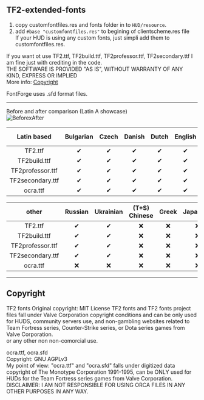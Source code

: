 ## TF2-extended-fonts  
1. copy customfontfiles.res and fonts folder in to `HUD/resource`.  
3. add `#base "customfontfiles.res"` to begining of clientscheme.res file  
If your HUD is using any custom fonts, just simpli add them to customfontfiles.res.  
  
If you want ot use TF2.ttf, TF2build.ttf, TF2professor.ttf, TF2secondary.ttf I am fine just with crediting in the code.  
THE SOFTWARE IS PROVIDED "AS IS", WITHOUT WARRANTY OF ANY KIND, EXPRESS OR IMPLIED  
More info: [Copyright](https://github.com/jakadak/TF2-extended-fonts#copyright)  

FontForge uses .sfd format files.  
***

Before and after comparison (Latin A showcase)  
![BeforexAfter](https://i.imgur.com/QpgiHcY.png)


| **Latin based**  | Bulgarian | Czech | Danish | Dutch | English | Finnish | French | German | Hungarian | Italian | Norwegian | Polish | Portuguese | Romanian | Spanish (Brazil) | Swedish | Turkish | 
|      :---:       |   :---:   | :---: | :---:  | :---: |  :---:  |  :---:  | :---:  | :---:  |   :---:   |  :---:  |   :---:   |  :---: |   :---:    |  :---:   |      :---:       |  :---:  |  :---:  |
| TF2.ttf          |    ✔     |   ✔   |   ✔   |   ✔   |   ✔    |    ✔    |   ✔   |   ✔   |     ✔     |   ✔    |     ✔     |   ✔   |     ✔     |    ✔     |        ✔        |    ✔    |   ✔    |
| TF2build.ttf     |    ✔     |   ✔   |   ✔   |   ✔   |   ✔    |    ✔    |   ✔   |   ✔   |     ✔     |   ✔    |     ✔     |   ✔   |     ✔     |    ✔     |        ✔        |    ✔    |   ✔    |
| TF2professor.ttf |    ✔     |   ✔   |   ✔   |   ✔   |   ✔    |    ✔    |   ✔   |   ✔   |     ✔     |   ✔    |     ✔     |   ✔   |     ✔     |    ✔     |        ✔        |    ✔    |   ✔    |
| TF2secondary.ttf |    ✔     |   ✔   |   ✔   |   ✔   |   ✔    |    ✔    |   ✔   |   ✔   |     ✔     |   ✔    |     ✔     |   ✔   |     ✔     |    ✔     |        ✔        |    ✔    |   ✔    |
| ocra.ttf         |    ✔     |   ✔   |   ✔   |   ✔   |   ✔    |    ✔    |   ✔   |   ✔   |     ✔     |   ✔    |     ✔     |   ✔   |     ✔     |    ✔     |        ✔        |    ✔    |   ✔    |

|    **other**     | Russian | Ukrainian | (T+S) Chinese | Greek | Japanese | Korean(a) | Thai |
|      :---:       |  :---:  |   :---:   |     :---:     | :---: |  :---:   |   :---:   |:---: |
| TF2.ttf          |   ✔    |     ✔     |       ❌      |   ❌   |    ❌    |    ❌     |  ❌   |
| TF2build.ttf     |   ✔    |     ✔     |       ❌      |   ❌   |    ❌    |    ❌     |  ❌   |
| TF2professor.ttf |   ✔    |     ✔     |       ❌      |   ❌   |    ❌    |    ❌     |  ❌   |
| TF2secondary.ttf |   ✔    |     ✔     |       ❌      |   ❌   |    ❌    |    ❌     |  ❌   |
| ocra.ttf         |   ❌    |     ❌     |       ❌      |   ❌   |    ❌    |    ❌     |  ❌   |

***
## Copyright  
TF2 fonts
Original copyright: MIT License
 TF2 fonts and TF2 fonts project files fall under Valve Corporation copyright conditions and can be only used for HUDS, community servers use, and non-gambling websites related to Team Fortress series, Counter-Strike series, or Dota series games from Valve Corporation.  
or any other non non-comorcial use.  
  
ocra.ttf, ocra.sfd  
Copyright: GNU AGPLv3  
My point of view: "ocra.ttf" and "ocra.sfd" falls under digitized data copyright of The Monotype Corporation 1991-1995, can be ONLY used for HUDs for the Team Fortress series games from Valve Corporation.  
DISCLAIMER:  I AM NOT RESPONSIBLE FOR USING ORCA FILES IN ANY OTHER PURPOSES IN ANY WAY.
